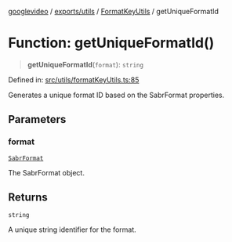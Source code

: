 [googlevideo](../../../../../README.md) / [exports/utils](../../../README.md) / [FormatKeyUtils](../README.md) / getUniqueFormatId

# Function: getUniqueFormatId()

> **getUniqueFormatId**(`format`): `string`

Defined in: [src/utils/formatKeyUtils.ts:85](https://github.com/LuanRT/googlevideo/blob/d9eb9db82e3516a9a277a77a3d25342e9c5bf127/src/utils/formatKeyUtils.ts#L85)

Generates a unique format ID based on the SabrFormat properties.

## Parameters

### format

[`SabrFormat`](../../../../../types/shared/interfaces/SabrFormat.md)

The SabrFormat object.

## Returns

`string`

A unique string identifier for the format.
